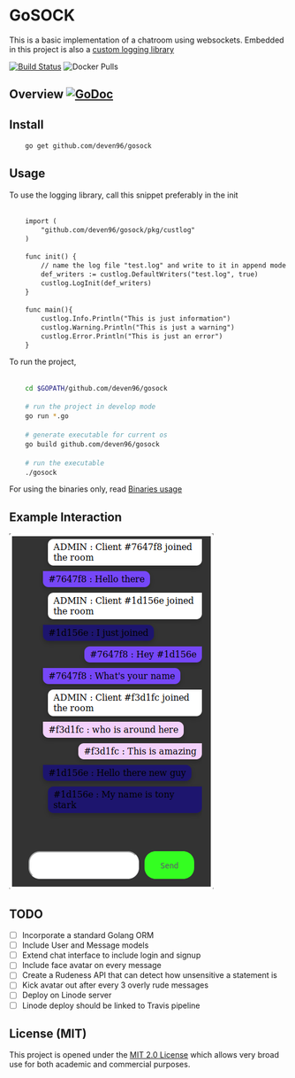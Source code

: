 # GoSOCK

This is a basic implementation of a chatroom using websockets.
Embedded in this project is also a [custom logging library](pkg/custlog/)

[![Build Status](https://travis-ci.org/deven96/gosock.svg?branch=master)](https://travis-ci.org/deven96/gosock)
![Docker Pulls](https://img.shields.io/docker/pulls/deven96/gosock.svg?style=flat)


## Overview [![GoDoc](https://godoc.org/github.com/deven96/gosock?status.svg)](https://godoc.org/github.com/deven96/gosock)

## Install

```bash
    go get github.com/deven96/gosock
```

## Usage

To use the logging library, call this snippet preferably in the init

```golang

    import (
        "github.com/deven96/gosock/pkg/custlog"
    )
    
    func init() {
        // name the log file "test.log" and write to it in append mode
        def_writers := custlog.DefaultWriters("test.log", true)
        custlog.LogInit(def_writers)
    }

    func main(){
        custlog.Info.Println("This is just information")
        custlog.Warning.Println("This is just a warning")
        custlog.Error.Println("This is just an error")
    }
```

To run the project, 

```bash

    cd $GOPATH/github.com/deven96/gosock

    # run the project in develop mode
    go run *.go

    # generate executable for current os
    go build github.com/deven96/gosock

    # run the executable
    ./gosock
```

For using the binaries only, read [Binaries usage](assets/extra/usage.md)

## Example Interaction

![Example interaction](assets/images/example.png)

## TODO

 - [ ] Incorporate a standard Golang ORM
 - [ ] Include User and Message models
 - [ ] Extend chat interface to include login and signup
 - [ ] Include face avatar on every message
 - [ ] Create a Rudeness API that can detect how unsensitive a statement is
 - [ ] Kick avatar out after every 3 overly rude messages
 - [ ] Deploy on Linode server
 - [ ] Linode deploy should be linked to Travis pipeline 

## License (MIT)

This project is opened under the [MIT 2.0 License](https://github.com/deven96/gosock/blob/master/LICENSE) which allows very broad use for both academic and commercial purposes.
